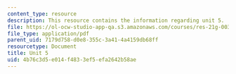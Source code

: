 ```yaml
---
content_type: resource
description: This resource contains the information regarding unit 5.
file: https://ol-ocw-studio-app-qa.s3.amazonaws.com/courses/res-21g-003-learning-chinese-a-foundation-course-in-mandarin-spring-2011/4b76c3d5e014f4833ef5efa2642b58ae_MITRES_21G_003S11_unit05.pdf
file_type: application/pdf
parent_uid: 7179d758-d0e8-355c-3a41-4a4159db68ff
resourcetype: Document
title: Unit 5
uid: 4b76c3d5-e014-f483-3ef5-efa2642b58ae
---
```

